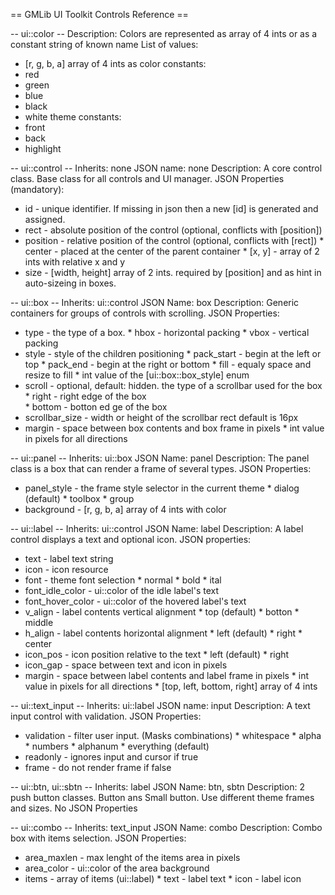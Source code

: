 == GMLib UI Toolkit Controls Reference ==

-- ui::color --
Description: Colors are represented as array of 4 ints or as a constant string of known name
List of values:
 * [r, g, b, a] array of 4 ints as color
constants:
 * red
 * green
 * blue
 * black
 * white
theme constants:
 * front
 * back
 * highlight

-- ui::control --
Inherits: none
JSON name: none
Description: A core control class. 
             Base class for all controls and UI manager.
JSON Properties (mandatory):
* id       - unique identifier. If missing in json then 
             a new [id] is generated and assigned.
* rect     - absolute position of the control (optional, conflicts with [position])
* position - relative position of the control (optional, conflicts with [rect])
             * center - placed at the center of the parent container
             * [x, y] - array of 2 ints with relative x and y
* size     - [width, height] array of 2 ints.
             required by [position] and as hint in auto-sizeing in boxes.

-- ui::box --
Inherits: ui::control
JSON Name: box
Description: Generic containers for groups of controls with scrolling.
JSON Properties:
* type           - the type of a box.
                   * hbox - horizontal packing
                   * vbox - vertical packing
* style          - style of the children positioning
                   * pack_start - begin at the left or top
                   * pack_end   - begin at the right or bottom
                   * fill       - equaly space and resize to fill
                   * int value of the [ui::box::box_style] enum
* scroll         - optional, default: hidden. the type of a scrollbar used for the box
                   * right  - right edge of the box  
                   * bottom - botton ed       ge of the box
* scrollbar_size - width or height of the scrollbar rect
                   default is 16px
* margin         - space between box contents and box frame in pixels
                   * int value in pixels for all directions
                   

-- ui::panel -- 
Inherits: ui::box
JSON Name: panel
Description: The panel class is a box that can render a frame of several types.
JSON Properties:
* panel_style   - the frame style selector in the current theme
                  * dialog (default)
                  * toolbox
                  * group
* background    - [r, g, b, a] array of 4 ints with color

-- ui::label --
Inherits: ui::control
JSON Name: label 
Description: A label control displays a text and optional icon.
JSON properties:
* text      - label text string
* icon      - icon resource
* font      - theme font selection
              * normal
              * bold
              * ital
* font_idle_color  - ui::color of the idle label's text
* font_hover_color - ui::color of the hovered label's text
* v_align   - label contents vertical alignment
              * top (default)
              * botton
              * middle
* h_align   - label contents horizontal alignment
              * left (default)
              * right
              * center
* icon_pos   - icon position relative to the text
               * left (default)
               * right
* icon_gap   - space between text and icon in pixels
* margin     - space between label contents and label frame in pixels
               * int value in pixels for all directions
               * [top, left, bottom, right] array of 4 ints

-- ui::text_input --
Inherits: ui::label
JSON name: input
Description: A text input control with validation.
JSON Properties:
* validation - filter user input. (Masks combinations)
             * whitespace
             * alpha
             * numbers
             * alphanum
             * everything (default)
* readonly   - ignores input and cursor if true
* frame      - do not render frame if false

-- ui::btn, ui::sbtn --
Inherits: label
JSON Name: btn, sbtn
Description: 2 push button classes. Button ans Small button.
             Use different theme frames and sizes.
No JSON Properties

-- ui::combo --
Inherits: text_input
JSON Name: combo
Description: Combo box with items selection.
JSON Properties:
* area_maxlen     - max lenght of the items area in pixels
* area_color      - ui::color of the area background
* items           - array of items (ui::label)
                    * text - label text
                    * icon - label icon